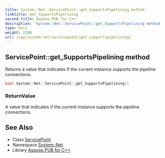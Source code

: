 ```yaml
---
title: System::Net::ServicePoint::get_SupportsPipelining method
linktitle: get_SupportsPipelining
second_title: Aspose.PUB for C++
description: 'System::Net::ServicePoint::get_SupportsPipelining method. Returns a value that indicates if the current instance supports the pipeline connections in C++.'
type: docs
weight: 2200
url: /cpp/system.net/servicepoint/get_supportspipelining/
---
```

## ServicePoint::get_SupportsPipelining method


Returns a value that indicates if the current instance supports the pipeline connections.

```cpp
bool System::Net::ServicePoint::get_SupportsPipelining()
```


### ReturnValue

A value that indicates if the current instance supports the pipeline connections.

## See Also

* Class [ServicePoint](../)
* Namespace [System::Net](../../)
* Library [Aspose.PUB for C++](../../../)
